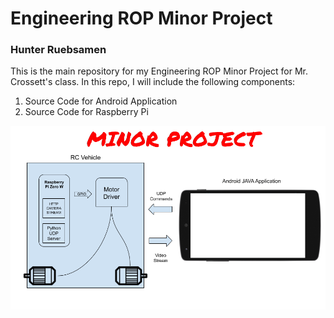# Engineering ROP Minor Project
### Hunter Ruebsamen

This is the main repository for my Engineering ROP Minor Project for Mr. Crossett's class.
In this repo, I will include the following components:

1. Source Code for Android Application
2. Source Code for Raspberry Pi

![Block Diagram](diagram.png)